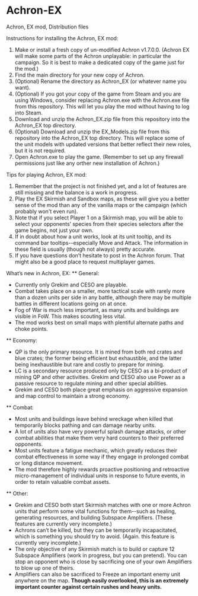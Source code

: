 # Achron-EX
Achron, EX mod, Distribution files

Instructions for installing the Achron, EX mod:
1. Make or install a fresh copy of un-modified Achron v1.7.0.0. (Achron EX will make some parts of the Achron unplayable: in particular the campaign. So it is best to make a dedicated copy of the game just for the mod.)
2. Find the main directory for your new copy of Achron.
3. (Optional) Rename the directory as Achron_EX (or whatever name you want).
4. (Optional) If you got your copy of the game from Steam and you are using Windows, consider replacing Achron.exe with the Achron.exe file from this repository. This will let you play the mod without having to log into Steam.
5. Download and unzip the Achron_EX.zip file from this repository into the Achron_EX top directory.
6. (Optional) Download and unzip the EX_Models.zip file from this repository into the Achron_EX top directory. This will replace some of the unit models with updated versions that better reflect their new roles, but it is not required.
7. Open Achron.exe to play the game. (Remember to set up any firewall permissions just like any orther new installation of Achron.)


Tips for playing Achron, EX mod:
1. Remember that the project is not finished yet, and a lot of features are still missing and the balance is a work in progress.
2. Play the EX Skirmish and Sandbox maps, as these will give you a better sense of the mod than any of the vanilla maps or the campaign (which probably won't even run).
3. Note that if you select Player 1 on a Skirmish map, you will be able to select your opponents’ species from their species selectors after the game begins, not just your own. 
4. If in doubt about how a unit works, look at its unit tooltip, and its command bar tooltips--especially Move and Attack. The information in these field is usually (though not always) pretty accurate.
5. If you have questions don’t hesitate to post in the Achron forum. That might also be a good place to request multiplayer games.


What’s new in Achron, EX:
** General:
* Currently only Grekim and CESO are playable.
* Combat takes place on a smaller, more tactical scale with rarely more than a dozen units per side in any battle, although there may be multiple battles in different locations going on at once.
* Fog of War is much less important, as many units and buildings are visible in FoW. This makes scouting less vital.
* The mod works best on small maps with plentiful alternate paths and choke points.

** Economy:
* QP is the only primary resource. It is mined from both red crates and blue crates; the former being efficient but exhaustible, and the latter being inexhaustible but rare and costly to prepare for mining.
* LC is a secondary resource produced only by CESO as a bi-product of mining QP and other activities. Grekim and CESO also use Power as a passive resource to regulate mining and other special abilities.
* Grekim and CESO both place great emphasis on aggressive expansion and map control to maintain a strong economy.

** Combat:
* Most units and buildings leave behind wreckage when killed that temporarily blocks pathing and can damage nearby units.
* A lot of units also have very powerful splash damage attacks, or other combat abilities that make them very hard counters to their preferred opponents.
* Most units feature a fatigue mechanic, which greatly reduces their combat effectiveness in some way if they engage in prolonged combat or long distance movement.
* The mod therefore highly rewards proactive positioning and retroactive micro-management of individual units in response to future events, in order to retain valuable combat assets.

** Other:
* Grekim and CESO both start Skirmish matches with one or more Achron units that perform some vital functions for them--such as healing, generating resources, and building Subspace Amplifiers. (These features are currently very incomplete.)
* Achrons can’t be killed, but they can be temporarily incapacitated, which is something you should try to avoid. (Again. this feature is currently very incomplete.)
* The only objective of any Skirmish match is to build or capture 12 Subspace Amplifiers (work in progress, but you can pretend). You can stop an opponent who is close by sacrificing one of your own Amplifiers to blow up one of theirs.
* Amplifiers can also be sacrificed to Freeze an important enemy unit anywhere on the map. **Though easily overlooked, this is an extremely important counter against certain rushes and heavy units.** 

